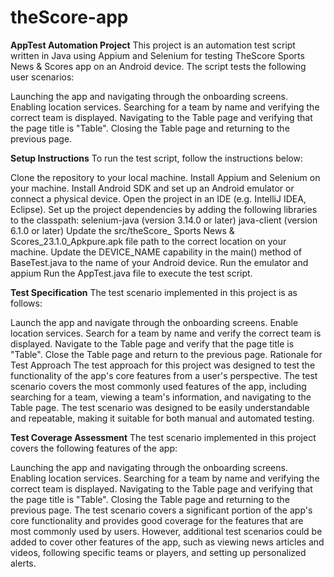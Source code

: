 # theScore-app

**AppTest Automation Project**
This project is an automation test script written in Java using Appium and Selenium for testing TheScore Sports News & Scores app on an Android device. The script tests the following user scenarios:

Launching the app and navigating through the onboarding screens.
Enabling location services.
Searching for a team by name and verifying the correct team is displayed.
Navigating to the Table page and verifying that the page title is "Table".
Closing the Table page and returning to the previous page.


**Setup Instructions**
To run the test script, follow the instructions below:

Clone the repository to your local machine.
Install Appium and Selenium on your machine.
Install Android SDK and set up an Android emulator or connect a physical device.
Open the project in an IDE (e.g. IntelliJ IDEA, Eclipse).
Set up the project dependencies by adding the following libraries to the classpath:
selenium-java (version 3.14.0 or later)
java-client (version 6.1.0 or later)
Update the src/theScore_ Sports News & Scores_23.1.0_Apkpure.apk file path to the correct location on your machine.
Update the DEVICE_NAME capability in the main() method of BaseTest.java to the name of your Android device.
Run the emulator and appium
Run the AppTest.java file to execute the test script.


**Test Specification**
The test scenario implemented in this project is as follows:

Launch the app and navigate through the onboarding screens.
Enable location services.
Search for a team by name and verify the correct team is displayed.
Navigate to the Table page and verify that the page title is "Table".
Close the Table page and return to the previous page.
Rationale for Test Approach
The test approach for this project was designed to test the functionality of the app's core features from a user's perspective. The test scenario covers the most commonly used features of the app, including searching for a team, viewing a team's information, and navigating to the Table page. The test scenario was designed to be easily understandable and repeatable, making it suitable for both manual and automated testing.

**Test Coverage Assessment**
The test scenario implemented in this project covers the following features of the app:

Launching the app and navigating through the onboarding screens.
Enabling location services.
Searching for a team by name and verifying the correct team is displayed.
Navigating to the Table page and verifying that the page title is "Table".
Closing the Table page and returning to the previous page.
The test scenario covers a significant portion of the app's core functionality and provides good coverage for the features that are most commonly used by users. However, additional test scenarios could be added to cover other features of the app, such as viewing news articles and videos, following specific teams or players, and setting up personalized alerts.
